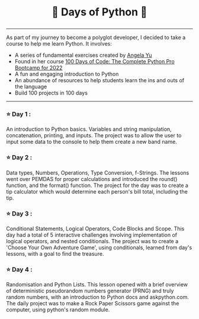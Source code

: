 # <p align="center"> 💯 Days of Python 🐍</p>

---

As part of my journey to become a polyglot developer, I decided to take a course to help me learn Python. It involves:

- A series of fundamental exercises created by [Angela Yu](https://github.com/angelabauer)
- Found in her course [100 Days of Code: The Complete Python Pro Bootcamp for 2022](https://www.udemy.com/course/100-days-of-code/)
- A fun and engaging introduction to Python
- An abundance of resources to help students learn the ins and outs of the language
- Build 100 projects in 100 days

---

### ⭐️ Day 1 :

An introduction to Python basics. Variables and string manipulation, concatenation, printing, and inputs. The project was to allow the user to input some data to the console to help them create a new band name.

### ⭐️ Day 2 :

Data types, Numbers, Operations, Type Conversion, f-Strings. The lessons went over PEMDAS for proper calculations and introduced the round() function, and the format() function. The project for the day was to create a tip calculator which would determine each person's bill total, including the tip.

### ⭐️ Day 3 :
Conditional Statements, Logical Operators, Code Blocks and Scope. This day had a total of 5 interactive challenges involving implementation of logical operators, and nested conditionals. The project was to create a 'Choose Your Own Adventure Game', using conditionals, learned from day's lessons,  with a goal to find the treasure.

### ⭐ Day 4 :
Randomisation and Python Lists. This lesson opened with a brief overview of deterministic pseudorandom numbers generator (PRNG) and truly random numbers, with an introduction to Python docs and askpython.com.
The daily project was to make a Rock Paper Scissors game against the computer, using python's random module.